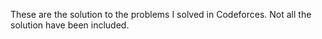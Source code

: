 These are the solution to the problems I solved in Codeforces.
Not all the solution have been included.
